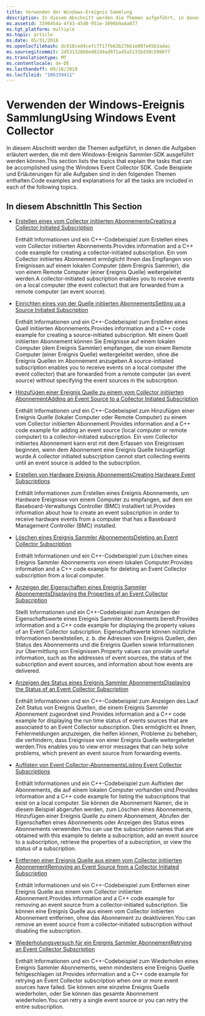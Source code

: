 ```yaml
---
title: Verwenden der Windows-Ereignis Sammlung
description: In diesem Abschnitt werden die Themen aufgeführt, in denen die Aufgaben erläutert werden, die mit dem Windows-Ereignis Sammler-SDK ausgeführt werden können. Code Beispiele und Erläuterungen für alle Aufgaben sind in den folgenden Themen enthalten.
ms.assetid: 3396454a-4f43-45d0-951e-3096b9a4a077
ms.tgt_platform: multiple
ms.topic: article
ms.date: 05/31/2018
ms.openlocfilehash: dc618ced4cefc7f17fb63b27bb1e097e65b3adac
ms.sourcegitcommit: 2d531328b6ed82d4ad971a45a5131b430c5866f7
ms.translationtype: MT
ms.contentlocale: de-DE
ms.lasthandoff: 09/16/2019
ms.locfileid: "106339411"
---
```

# <a name="using-windows-event-collector"></a><span data-ttu-id="0b72b-104">Verwenden der Windows-Ereignis Sammlung</span><span class="sxs-lookup"><span data-stu-id="0b72b-104">Using Windows Event Collector</span></span>

<span data-ttu-id="0b72b-105">In diesem Abschnitt werden die Themen aufgeführt, in denen die Aufgaben erläutert werden, die mit dem Windows-Ereignis Sammler-SDK ausgeführt werden können.</span><span class="sxs-lookup"><span data-stu-id="0b72b-105">This section lists the topics that explain the tasks that can be accomplished using the Windows Event Collector SDK.</span></span> <span data-ttu-id="0b72b-106">Code Beispiele und Erläuterungen für alle Aufgaben sind in den folgenden Themen enthalten.</span><span class="sxs-lookup"><span data-stu-id="0b72b-106">Code examples and explanations for all the tasks are included in each of the following topics.</span></span>

## <a name="in-this-section"></a><span data-ttu-id="0b72b-107">In diesem Abschnitt</span><span class="sxs-lookup"><span data-stu-id="0b72b-107">In This Section</span></span>

-   [<span data-ttu-id="0b72b-108">Erstellen eines vom Collector initiierten Abonnements</span><span class="sxs-lookup"><span data-stu-id="0b72b-108">Creating a Collector Initiated Subscription</span></span>](creating-an-event-collector-subscription.md)

    <span data-ttu-id="0b72b-109">Enthält Informationen und ein C++-Codebeispiel zum Erstellen eines vom Collector initiierten Abonnements.</span><span class="sxs-lookup"><span data-stu-id="0b72b-109">Provides information and a C++ code example for creating a collector-initiated subscription.</span></span> <span data-ttu-id="0b72b-110">Ein vom Collector initiiertes Abonnement ermöglicht Ihnen das Empfangen von Ereignissen auf einem lokalen Computer (dem Ereignis Sammler), die von einem Remote Computer (einer Ereignis Quelle) weitergeleitet werden.</span><span class="sxs-lookup"><span data-stu-id="0b72b-110">A collector-initiated subscription enables you to receive events on a local computer (the event collector) that are forwarded from a remote computer (an event source).</span></span>

-   [<span data-ttu-id="0b72b-111">Einrichten eines von der Quelle initiierten Abonnements</span><span class="sxs-lookup"><span data-stu-id="0b72b-111">Setting up a Source Initiated Subscription</span></span>](setting-up-a-source-initiated-subscription.md)

    <span data-ttu-id="0b72b-112">Enthält Informationen und ein C++-Codebeispiel zum Erstellen eines Quell initiierten Abonnements.</span><span class="sxs-lookup"><span data-stu-id="0b72b-112">Provides information and a C++ code example for creating a source-initiated subscription.</span></span> <span data-ttu-id="0b72b-113">Mit einem Quell initiierten Abonnement können Sie Ereignisse auf einem lokalen Computer (dem Ereignis Sammler) empfangen, die von einem Remote Computer (einer Ereignis Quelle) weitergeleitet werden, ohne die Ereignis Quellen im Abonnement anzugeben.</span><span class="sxs-lookup"><span data-stu-id="0b72b-113">A source-initiated subscription enables you to receive events on a local computer (the event collector) that are forwarded from a remote computer (an event source) without specifying the event sources in the subscription.</span></span>

-   [<span data-ttu-id="0b72b-114">Hinzufügen einer Ereignis Quelle zu einem vom Collector initiierten Abonnement</span><span class="sxs-lookup"><span data-stu-id="0b72b-114">Adding an Event Source to a Collector Initiated Subscription</span></span>](adding-an-event-source-to-an-event-collector-subscription.md)

    <span data-ttu-id="0b72b-115">Enthält Informationen und ein C++-Codebeispiel zum Hinzufügen einer Ereignis Quelle (lokaler Computer oder Remote Computer) zu einem vom Collector initiierten Abonnement.</span><span class="sxs-lookup"><span data-stu-id="0b72b-115">Provides information and a C++ code example for adding an event source (local computer or remote computer) to a collector-initiated subscription.</span></span> <span data-ttu-id="0b72b-116">Ein vom Collector initiiertes Abonnement kann erst mit dem Erfassen von Ereignissen beginnen, wenn dem Abonnement eine Ereignis Quelle hinzugefügt wurde.</span><span class="sxs-lookup"><span data-stu-id="0b72b-116">A collector initiated subscription cannot start collecting events until an event source is added to the subscription.</span></span>

-   [<span data-ttu-id="0b72b-117">Erstellen von Hardware Ereignis Abonnements</span><span class="sxs-lookup"><span data-stu-id="0b72b-117">Creating Hardware Event Subscriptions</span></span>](creating-hardware-event-subscriptions.md)

    <span data-ttu-id="0b72b-118">Enthält Informationen zum Erstellen eines Ereignis Abonnements, um Hardware Ereignisse von einem Computer zu empfangen, auf dem ein Baseboard-Verwaltungs Controller (BMC) installiert ist.</span><span class="sxs-lookup"><span data-stu-id="0b72b-118">Provides information about how to create an event subscription in order to receive hardware events from a computer that has a Baseboard Management Controller (BMC) installed.</span></span>

-   [<span data-ttu-id="0b72b-119">Löschen eines Ereignis Sammler Abonnements</span><span class="sxs-lookup"><span data-stu-id="0b72b-119">Deleting an Event Collector Subscription</span></span>](deleting-an-event-collector-subscription.md)

    <span data-ttu-id="0b72b-120">Enthält Informationen und ein C++-Codebeispiel zum Löschen eines Ereignis Sammler Abonnements von einem lokalen Computer.</span><span class="sxs-lookup"><span data-stu-id="0b72b-120">Provides information and a C++ code example for deleting an Event Collector subscription from a local computer.</span></span>

-   [<span data-ttu-id="0b72b-121">Anzeigen der Eigenschaften eines Ereignis Sammler Abonnements</span><span class="sxs-lookup"><span data-stu-id="0b72b-121">Displaying the Properties of an Event Collector Subscription</span></span>](displaying-the-properties-of-an-event-collector-subscription.md)

    <span data-ttu-id="0b72b-122">Stellt Informationen und ein C++-Codebeispiel zum Anzeigen der Eigenschaftswerte eines Ereignis Sammler Abonnements bereit.</span><span class="sxs-lookup"><span data-stu-id="0b72b-122">Provides information and a C++ code example for displaying the property values of an Event Collector subscription.</span></span> <span data-ttu-id="0b72b-123">Eigenschaftswerte können nützliche Informationen bereitstellen, z. b. die Adressen von Ereignis Quellen, den Status des Abonnements und die Ereignis Quellen sowie Informationen zur Übermittlung von Ereignissen.</span><span class="sxs-lookup"><span data-stu-id="0b72b-123">Property values can provide useful information, such as the addresses of event sources, the status of the subscription and event sources, and information about how events are delivered.</span></span>

-   [<span data-ttu-id="0b72b-124">Anzeigen des Status eines Ereignis Sammler Abonnements</span><span class="sxs-lookup"><span data-stu-id="0b72b-124">Displaying the Status of an Event Collector Subscription</span></span>](displaying-the-status-of-an-event-collector-subscription.md)

    <span data-ttu-id="0b72b-125">Enthält Informationen und ein C++-Codebeispiel zum Anzeigen des Lauf Zeit Status von Ereignis Quellen, die einem Ereignis Sammler Abonnement zugeordnet sind.</span><span class="sxs-lookup"><span data-stu-id="0b72b-125">Provides information and a C++ code example for displaying the run time status of events sources that are associated to an Event Collector subscription.</span></span> <span data-ttu-id="0b72b-126">Dies ermöglicht es Ihnen, Fehlermeldungen anzuzeigen, die helfen können, Probleme zu beheben, die verhindern, dass Ereignisse von einer Ereignis Quelle weitergeleitet werden.</span><span class="sxs-lookup"><span data-stu-id="0b72b-126">This enables you to view error messages that can help solve problems, which prevent an event source from forwarding events.</span></span>

-   [<span data-ttu-id="0b72b-127">Auflisten von Event Collector-Abonnements</span><span class="sxs-lookup"><span data-stu-id="0b72b-127">Listing Event Collector Subscriptions</span></span>](listing-event-collector-subscriptions.md)

    <span data-ttu-id="0b72b-128">Enthält Informationen und ein C++-Codebeispiel zum Auflisten der Abonnements, die auf einem lokalen Computer vorhanden sind.</span><span class="sxs-lookup"><span data-stu-id="0b72b-128">Provides information and a C++ code example for listing the subscriptions that exist on a local computer.</span></span> <span data-ttu-id="0b72b-129">Sie können die Abonnement Namen, die in diesem Beispiel abgerufen werden, zum Löschen eines Abonnements, Hinzufügen einer Ereignis Quelle zu einem Abonnement, Abrufen der Eigenschaften eines Abonnements oder Anzeigen des Status eines Abonnements verwenden.</span><span class="sxs-lookup"><span data-stu-id="0b72b-129">You can use the subscription names that are obtained with this example to delete a subscription, add an event source to a subscription, retrieve the properties of a subscription, or view the status of a subscription.</span></span>

-   [<span data-ttu-id="0b72b-130">Entfernen einer Ereignis Quelle aus einem vom Collector initiierten Abonnement</span><span class="sxs-lookup"><span data-stu-id="0b72b-130">Removing an Event Source from a Collector Initiated Subscription</span></span>](removing-an-event-source-from-an-event-collector-subscription.md)

    <span data-ttu-id="0b72b-131">Enthält Informationen und ein C++-Codebeispiel zum Entfernen einer Ereignis Quelle aus einem vom Collector initiierten Abonnement.</span><span class="sxs-lookup"><span data-stu-id="0b72b-131">Provides information and a C++ code example for removing an event source from a collector-initiated subscription.</span></span> <span data-ttu-id="0b72b-132">Sie können eine Ereignis Quelle aus einem vom Collector initiierten Abonnement entfernen, ohne das Abonnement zu deaktivieren.</span><span class="sxs-lookup"><span data-stu-id="0b72b-132">You can remove an event source from a collector-initiated subscription without disabling the subscription.</span></span>

-   [<span data-ttu-id="0b72b-133">Wiederholungsversuch für ein Ereignis Sammler Abonnement</span><span class="sxs-lookup"><span data-stu-id="0b72b-133">Retrying an Event Collector Subscription</span></span>](retrying-an-event-collector-subscription.md)

    <span data-ttu-id="0b72b-134">Enthält Informationen und ein C++-Codebeispiel zum Wiederholen eines Ereignis Sammler Abonnements, wenn mindestens eine Ereignis Quelle fehlgeschlagen ist.</span><span class="sxs-lookup"><span data-stu-id="0b72b-134">Provides information and a C++ code example for retrying an Event Collector subscription when one or more event sources have failed.</span></span> <span data-ttu-id="0b72b-135">Sie können eine einzelne Ereignis Quelle wiederholen, oder Sie können das gesamte Abonnement wiederholen.</span><span class="sxs-lookup"><span data-stu-id="0b72b-135">You can retry a single event source or you can retry the entire subscription.</span></span>

 

 




